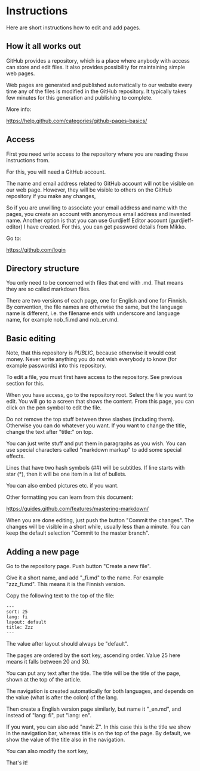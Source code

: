 # Instructions

Here are short instructions how to edit and add pages.

## How it all works out

GitHub provides a repository, which is a place where anybody 
with access can store and edit files. It also provides possibility 
for maintaining simple web pages. 

Web pages are generated and published automatically to our website
every time any of the files is modified in the GitHub repository. It 
typically takes few minutes for this generation and publishing to complete.

More info:

https://help.github.com/categories/github-pages-basics/

## Access

First you need write access to the repository where you are reading
these instructions from.

For this, you will need a GitHub account.

The name and email address related to GitHub account will not be visible 
on our web page. However, they will be visible to others on the 
GitHub repository if you make any changes,

So if you are unwilling to associate your email address and name with the
pages, you create an account with anonymous email address and 
invented name. Another option is that you can use Gurdjieff Editor account 
(gurdjieff-editor) I have created. For this, you can get password details 
from Mikko.

Go to:

https://github.com/login

## Directory structure

You only need to be concerned with files that end with .md. That means
they are so called markdown files.

There are two versions of each page, one for English and one for Finnish.
By convention, the file names are otherwise the same, but the 
language name is different, i.e. the filename ends with underscore and 
language name, for example nob_fi.md and nob_en.md.

## Basic editing

Note, that this repository is *PUBLIC*, because otherwise it would cost money.
Never write anything you do not wish everybody to know (for example passwords)
into this repository.

To edit a file, you must first have access to the repository. See previous
section for this.

When you have access, go to the repository root. Select the file you want to
edit.  You will go to a screen that shows the content. From this page, you can
click on the pen symbol to edit the file.

Do not remove the top stuff between three slashes (including them). Otherwise
you can do whatever you want. If you want to change the title, change the text
after "title:" on top.

You can just write stuff and put them in paragraphs as you wish. You can use
special characters called "markdown markup" to add some special effects.

Lines that have two hash symbols (##) will be subtitles. If line starts with
star (*), then it will be one item in a list of bullets.

You can also embed pictures etc. if you want.

Other formatting you can learn from this document:

https://guides.github.com/features/mastering-markdown/

When you are done editing, just push the button "Commit the changes". The
changes will be visible in a short while, usually less than a minute. 
You can keep the default selection "Commit to the master branch".

## Adding a new page

Go to the repository page. Push button "Create a new file".

Give it a short name, and add "_fi.md" to the name. For example "zzz_fi.md".
This means it is the Finnish version.

Copy the following text to the top of the file:

```
---
sort: 25
lang: fi
layout: default
title: Zzz
---
```

The value after layout should always be "default".

The pages are ordered by the sort key, ascending order. Value 25 here means it falls between 20 and 30.

You can put any text after the title. The title will be the title of the page, shown at the top of the article.

The navigation is created automatically for both languages, and depends on the value (what is after the colon) of the lang.

Then create a English version page similarly, but name it "_en.md", and instead of "lang: fi", put "lang: en".

If you want, you can also add "navi: Z". In this case this is the title we show in the navigation bar, whereas title is
on the top of the page. By default, we show the value of the title also in the navigation.

You can also modify the sort key, 

That's it!
